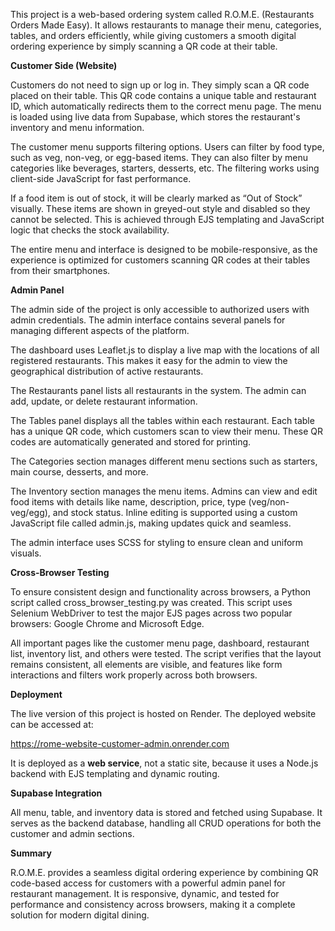 This project is a web-based ordering system called R.O.M.E. (Restaurants Orders Made Easy). It allows restaurants to manage their menu, categories, tables, and orders efficiently, while giving customers a smooth digital ordering experience by simply scanning a QR code at their table.



**Customer Side (Website)**

Customers do not need to sign up or log in. They simply scan a QR code placed on their table. This QR code contains a unique table and restaurant ID, which automatically redirects them to the correct menu page. The menu is loaded using live data from Supabase, which stores the restaurant's inventory and menu information.

The customer menu supports filtering options. Users can filter by food type, such as veg, non-veg, or egg-based items. They can also filter by menu categories like beverages, starters, desserts, etc. The filtering works using client-side JavaScript for fast performance.

If a food item is out of stock, it will be clearly marked as “Out of Stock” visually. These items are shown in greyed-out style and disabled so they cannot be selected. This is achieved through EJS templating and JavaScript logic that checks the stock availability.

The entire menu and interface is designed to be mobile-responsive, as the experience is optimized for customers scanning QR codes at their tables from their smartphones.


**Admin Panel**

The admin side of the project is only accessible to authorized users with admin credentials. The admin interface contains several panels for managing different aspects of the platform.

The dashboard uses Leaflet.js to display a live map with the locations of all registered restaurants. This makes it easy for the admin to view the geographical distribution of active restaurants.

The Restaurants panel lists all restaurants in the system. The admin can add, update, or delete restaurant information.

The Tables panel displays all the tables within each restaurant. Each table has a unique QR code, which customers scan to view their menu. These QR codes are automatically generated and stored for printing.

The Categories section manages different menu sections such as starters, main course, desserts, and more.

The Inventory section manages the menu items. Admins can view and edit food items with details like name, description, price, type (veg/non-veg/egg), and stock status. Inline editing is supported using a custom JavaScript file called admin.js, making updates quick and seamless.

The admin interface uses SCSS for styling to ensure clean and uniform visuals.


**Cross-Browser Testing**

To ensure consistent design and functionality across browsers, a Python script called cross_browser_testing.py was created. This script uses Selenium WebDriver to test the major EJS pages across two popular browsers: Google Chrome and Microsoft Edge.

All important pages like the customer menu page, dashboard, restaurant list, inventory list, and others were tested. The script verifies that the layout remains consistent, all elements are visible, and features like form interactions and filters work properly across both browsers.


**Deployment**

The live version of this project is hosted on Render. The deployed website can be accessed at:

https://rome-website-customer-admin.onrender.com

It is deployed as a **web service**, not a static site, because it uses a Node.js backend with EJS templating and dynamic routing.


**Supabase Integration**

All menu, table, and inventory data is stored and fetched using Supabase. It serves as the backend database, handling all CRUD operations for both the customer and admin sections.


**Summary**

R.O.M.E. provides a seamless digital ordering experience by combining QR code-based access for customers with a powerful admin panel for restaurant management. It is responsive, dynamic, and tested for performance and consistency across browsers, making it a complete solution for modern digital dining.
